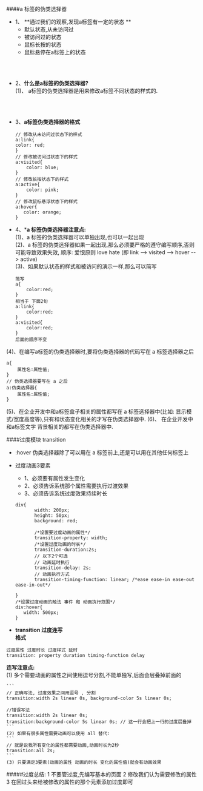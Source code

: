 ####a 标签的伪类选择器

- 1、 **通过我们的观察,发现a标签有一定的状态 **
    - 默认状态,从未访问过
    - 被访问过的状态
    - 鼠标长按的状态
    - 鼠标悬停在a标签上的状态
    
    
 <br><br>   
- 2、**什么是a标签的伪类选择器?**<br>
(1)、 a标签的伪类选择器是用来修改a标签不同状态的样式的.



<br><br>   
- 3、**a标签伪类选择器的格式**

    ```
    // 修改从未访问过状态下的样式
    a:link{
    color: red;
    }
    // 修改被访问过状态下的样式
    a:visited{
        color: blue;
    }
    // 修改长按状态下的样式
    a:active{
        color: pink;
    }
    // 修改鼠标悬浮状态下的样式
    a:hover{
       color: orange;
    }
    ```
    
- 4、***a 标签伪类选择器注意点:**<br>
(1)、a 标签的伪类选择器可以单独出现,也可以一起出现<br>
(2)、a 标签的伪类选择器如果一起出现,那么必须要严格的遵守编写顺序,否则可能导致效果失效, 顺序: 爱恨原则 love hate (即 link --> visited --> hover --> active)<br>
(3)、如果默认状态的样式和被访问的演示一样,那么可以简写

    ```
    简写
    a{
        color:red;
    }
    相当于 下面2句
    a:link{
        color:red;
    }
    a:visited{
        color:red;
    }
    后面的顺序不变
    ```
(4)、在编写a标签的伪类选择器时,要将伪类选择器的代码写在 a 标签选择器之后
```
a{
    属性名:属性值;    
}
// 伪类选择器要写在 a 之后
a:伪类选择器{
    属性名:属性值;  
}
```
(5)、在企业开发中和a标签盒子相关的属性都写在 a 标签选择器中(比如: 显示模式/宽度高度等),只有和状态变化相关的才写在伪类选择器中.
(6)、 在企业开发中和a标签文字 背景相关的都写在伪类选择器中.

  
  
  
 ####过度模块 transition
 
 - :hover 伪类选择器除了可以用在 a 标签前上,还是可以用在其他任何标签上
 
 - 过度动画3要素
     - 1、必须要有属性发生变化
     - 2、必须告诉系统那个属性需要执行过渡效果
     - 3、必须告诉系统过度效果持续时长
     ```
     div{
            width: 200px;
            height: 50px;
            background: red;

            /*设置要过度动画的属性*/
            transition-property: width;
            /*设置过度动画的时长*/
            transition-duration:2s;
            // 以下2个可选
            // 动画延时执行
            transition-delay: 2s;
            // 动画执行方式
            transition-timing-function: linear; /*ease ease-in ease-out ease-in-out*/

    }
    /*设置过度动画的触法 事件 和 动画执行范围*/
    div:hover{
        width: 500px;
    }
    ```
    
- **transition 过度连写**<br>
**格式**
```
过度属性 过度时长 过度样式 延时
transition: property duration timing-function delay
```
**连写注意点:**<br>
(1) 多个需要动画的属性之间使用逗号分割,不能单独写,后面会层叠掉前面的

    ```
    // 正确写法, 过度效果之间用逗号 , 分割
    transition:width 2s linear 0s, background-color 5s linear 0s;

    //错误写法
    transition:width 2s linear 0s;
    transition:background-color 5s linear 0s; // 这一行会把上一行的过度层叠掉
    ```
    (2) 如果有很多属性需要动画可以使用 all 替代: 
    ```
    // 就是说我所有变化的属性都需要动画,动画时长为2秒
    transition:all 2s;
    ```
    (3) 只要满足3要素(动画的属性 动画的时长 变化的属性值)就会有动画效果



#####过度总结:
1 不要管过度,先编写基本的页面
2 修改我们认为需要修改的属性
3 在回过头来给被修改的属性的那个元素添加过度即可
     
 
 




